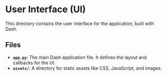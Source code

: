# User Interface (UI)

This directory contains the user interface for the application, built with Dash.

## Files

- **`app.py`**: The main Dash application file. It defines the layout and callbacks for the UI.
- **`assets/`**: A directory for static assets like CSS, JavaScript, and images. 